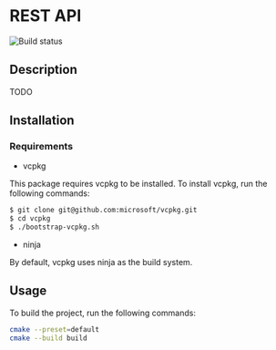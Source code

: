 # REST API
![Build status](https://github.com/wrazik/rest_api/actions/workflows/build.yml/badge.svg)

## Description
TODO

## Installation
### Requirements
* vcpkg
 
This package requires vcpkg to be installed. 
To install vcpkg, run the following commands:
```bash
$ git clone git@github.com:microsoft/vcpkg.git
$ cd vcpkg
$ ./bootstrap-vcpkg.sh
```
* ninja
 
By default, vcpkg uses ninja as the build system.
 
## Usage
To build the project, run the following commands:
```bash
cmake --preset=default
cmake --build build
```

